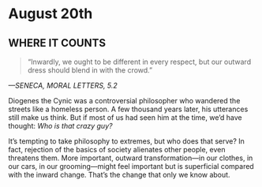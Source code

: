 # August 20th
## WHERE IT COUNTS

> “Inwardly, we ought to be different in every respect, but our outward dress should blend in with the crowd.”

*—SENECA, MORAL LETTERS, 5.2*

Diogenes the Cynic was a controversial philosopher who wandered the streets like a homeless person. A few thousand years later, his utterances still make us think. But if most of us had seen him at the time, we’d have thought: *Who is that crazy guy?*

It’s tempting to take philosophy to extremes, but who does that serve? In fact, rejection of the basics of society alienates other people, even threatens them. More important, outward transformation—in our clothes, in our cars, in our grooming—might feel important but is superficial compared with the inward change. That’s the change that only we know about.

